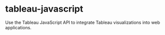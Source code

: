 # tableau-javascript
Use the Tableau JavaScript API to integrate Tableau visualizations into web applications.
